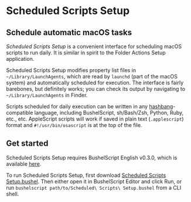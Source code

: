 # Scheduled Scripts Setup

## Schedule automatic macOS tasks

_Scheduled Scripts Setup_ is a convenient interface for scheduling macOS scripts to run daily. It is similar in spirit to the Folder Actions Setup application.

Scheduled Scripts Setup modifies property list files in `~/Library/LaunchAgents`, which are read by `launchd` (part of the macOS system) and automatically scheduled for execution. The interface is fairly barebones, but definitely works; you can check its output by navigating to `~/Library/LaunchAgents` in Finder.

Scripts scheduled for daily execution can be written in any [hashbang](https://en.wikipedia.org/wiki/Shebang_(Unix))-compatible language, including BushelScript, sh/Bash/Zsh, Python, Ruby, etc., etc. AppleScript scripts will work if saved in plain text (`.applescript`) format and `#!/usr/bin/osascript` is at the top of the file.

## Get started

Scheduled Scripts Setup requires BushelScript English v0.3.0, which is available [here](https://github.com/BushelScript/BushelScript/releases).

To run Scheduled Scripts Setup, first download [Scheduled Scripts Setup.bushel](https://github.com/BushelScript/Scheduled-Scripts-Setup/raw/master/Scheduled%20Scripts%20Setup.bushel). Then either open it in BushelScript Editor and click Run, or run `bushelscript path/to/Scheduled\ Scripts\ Setup.bushel` from a CLI shell.
